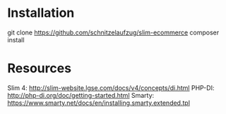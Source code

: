 # Installation
git clone https://github.com/schnitzelaufzug/slim-ecommerce
composer install

# Resources
Slim 4: http://slim-website.lgse.com/docs/v4/concepts/di.html
PHP-DI: http://php-di.org/doc/getting-started.html
Smarty: https://www.smarty.net/docs/en/installing.smarty.extended.tpl